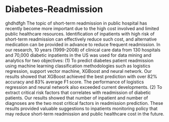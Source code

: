 # Diabetes-Readmission
ghdhdfgh
The topic of short-term readmission in public hospital has recently become more important due to the high cost involved and limited public healthcare resources.  Identification of inpatients with high risk of short-term readmission can effectively reduce such cost, and alternative medication can be provided in advance to reduce frequent readmission.  In our research, 10 years (1999-2008) of clinical care data from 130 hospitals and 70,000 diabetic inpatients in the US was used for data mining and analytics for two objectives: (1) To predict diabetes patient readmission using machine learning classification methodologies such as logistics regression, support vector machine, XGBoost and neural network.  Our results showed that XGBoost achieved the best prediction with over 82% accuracy and 83% average F1 score. The performance of logistics regression and neural network also exceeded current developments. (2) To extract critical risk factors that correlates with readmission of diabetic patients.  Our results showed that number of inpatient and number of diagnoses are the two most critical factors in readmission prediction. These results provided valuable suggestions to inpatients monitoring policy that may reduce short-term readmission and public healthcare cost in the future.

